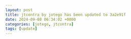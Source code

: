 ```yaml
---
layout: post
title: jtcontra by jotego has been updated to 3a2e91f
date: 2024-09-08 06:34:02 +0000
categories: [jotego, jtcontra]
tags: [update]
---
```


